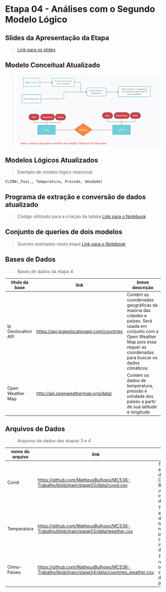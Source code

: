 # Etapa 04 - Análises com o Segundo Modelo Lógico

## Slides da Apresentação da Etapa

> [Link para os slides](https://github.com/MatheusBulhoes/MC536-Trabalho/blob/main/stage04/slides/pp%20etapas%203%20e%204.pdf)

## Modelo Conceitual Atualizado

> ![Modelo Conceitual](https://github.com/MatheusBulhoes/MC536-Trabalho/blob/main/stage03/Modelo%20Conceitual.png)

## Modelos Lógicos Atualizados

> Exemplo de modelo lógico relacional
~~~
CLIMA(_País_, Temperatura, Pressão, Umidade)
~~~

## Programa de extração e conversão de dados atualizado

> Código utilizado para a criação da tabela
[Link para o Notebook](https://github.com/MatheusBulhoes/MC536-Trabalho/blob/main/stage04/notebooks/convert.ipynb)

## Conjunto de queries de dois modelos

> Queries realizadas nesta etapa
[Link para o Notebook](https://github.com/MatheusBulhoes/MC536-Trabalho/blob/main/stage04/src/queries.md)

## Bases de Dados
> Bases de dados da etapa 4

título da base | link | breve descrição
----- | ----- | -----
Ip Geolocation API | https://api.ipgeolocationapi.com/countries | Contém as coordenadas geográficas da maioria das cidades e países. Será usada em conjunto com a Open Weather Map pois essa requer as coordenadas para buscar os dados climáticos
Open Weather Map | http://api.openweathermap.org/data/ |  Contém os dados de temperatura, pressão e umidade dos países a partir de sua latitude e longitude


## Arquivos de Dados
> Arquivos de dados das etapas 3 e 4

nome do arquivo | link | breve descrição
----- | ----- | -----
Covid | https://github.com/MatheusBulhoes/MC536-Trabalho/blob/main/stage03/data/covid.csv | Tabela que apresenta os dados de Covid no Brasil para um certo intervalo de datas
Temperatura | https://github.com/MatheusBulhoes/MC536-Trabalho/blob/main/stage03/data/weather.csv | Tabela que apresenta os dados da temperatura no Brasil para um certo intervalo de datas
Clima-Países | https://github.com/MatheusBulhoes/MC536-Trabalho/blob/main/stage04/data/countries_weather.csv | Tabela relacionando os dados climáticos de todos os países
